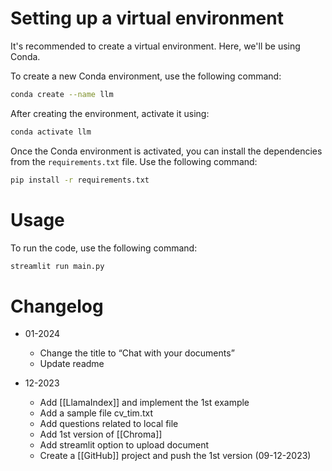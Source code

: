 # Setting up a virtual environment
It's recommended to create a virtual environment. Here, we'll be using Conda.

To create a new Conda environment, use the following command:

```bash
conda create --name llm
```

After creating the environment, activate it using:

```bash
conda activate llm
```

Once the Conda environment is activated, you can install the dependencies from the `requirements.txt` file. Use the following command:

```bash
pip install -r requirements.txt
```

# Usage
To run the code, use the following command:

```bash
streamlit run main.py
```
# Changelog
- 01-2024
  - Change the title to “Chat with your documents”
  - Update readme


- 12-2023
  - Add [[LlamaIndex]] and implement the 1st example
  - Add a sample file cv_tim.txt
  - Add questions related to local file
  - Add 1st version of [[Chroma]]
  - Add streamlit option to upload document
  - Create a [[GitHub]] project and push the 1st version (09-12-2023)